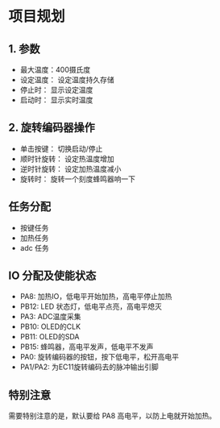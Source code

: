 # 项目规划

## 1. 参数

- 最大温度：400摄氏度
- 设定温度： 设定温度持久存储
- 停止时： 显示设定温度
- 启动时： 显示实时温度

## 2. 旋转编码器操作

- 单击按键： 切换启动/停止
- 顺时针旋转： 设定热温度增加
- 逆时针旋转： 设定加热温度减小
- 旋转时： 旋转一个刻度蜂鸣器响一下

## 任务分配

- 按键任务
- 加热任务
- adc 任务

## IO 分配及使能状态

- PA8: 加热IO，低电平开始加热，高电平停止加热
- PB12: LED 状态灯，低电平点亮，高电平熄灭
- PA3: ADC温度采集
- PB10: OLED的CLK
- PB11: OLED的SDA
- PB15: 蜂鸣器，高电平发声，低电平不发声
- PA0: 旋转编码器的按钮，按下低电平，松开高电平
- PA1/PA2: 为EC11旋转编码去的脉冲输出引脚

## 特别注意

需要特别注意的是，默认要给 PA8 高电平，以防上电就开始加热。
